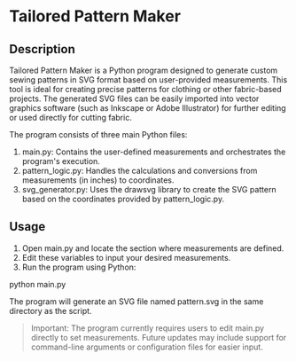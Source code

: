# Tailored Pattern Maker
<H2>Description</H2>

Tailored Pattern Maker is a Python program designed to generate custom sewing patterns in SVG format based on user-provided measurements. This tool is ideal for creating precise patterns for clothing or other fabric-based projects. The generated SVG files can be easily imported into vector graphics software (such as Inkscape or Adobe Illustrator) for further editing or used directly for cutting fabric.

The program consists of three main Python files:

1. main.py: Contains the user-defined measurements and orchestrates the program's execution.
2. pattern_logic.py: Handles the calculations and conversions from measurements (in inches) to coordinates.
3. svg_generator.py: Uses the drawsvg library to create the SVG pattern based on the coordinates provided by pattern_logic.py.

<H2>Usage</H2>

1. Open main.py and locate the section where measurements are defined.
2. Edit these variables to input your desired measurements.
3. Run the program using Python:

  python main.py

  The program will generate an SVG file named pattern.svg in the same directory as the script.

> Important: The program currently requires users to edit main.py directly to set measurements. Future updates may include support for command-line arguments or configuration files for easier input.
